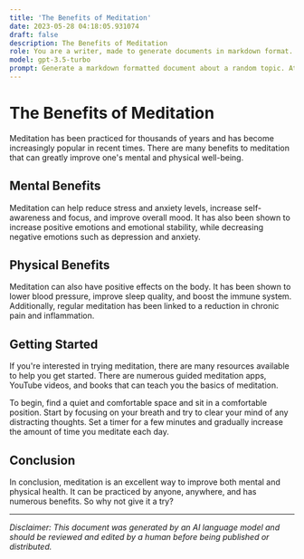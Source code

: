 ```yaml
---
title: 'The Benefits of Meditation'
date: 2023-05-28 04:18:05.931074
draft: false
description: The Benefits of Meditation
role: You are a writer, made to generate documents in markdown format. It is very important that all of the documents you generate are in valid markdown format.
model: gpt-3.5-turbo
prompt: Generate a markdown formatted document about a random topic. At the bottom, include a disclaimer explaining that the document was generated by you. The first line of the document should be the title. Make sure that the entire document is in proper markdown format, using a mix of various tags to make the document visually appealing.
---
```


# The Benefits of Meditation

Meditation has been practiced for thousands of years and has become increasingly popular in recent times. There are many benefits to meditation that can greatly improve one's mental and physical well-being.

## Mental Benefits

Meditation can help reduce stress and anxiety levels, increase self-awareness and focus, and improve overall mood. It has also been shown to increase positive emotions and emotional stability, while decreasing negative emotions such as depression and anxiety.

## Physical Benefits

Meditation can also have positive effects on the body. It has been shown to lower blood pressure, improve sleep quality, and boost the immune system. Additionally, regular meditation has been linked to a reduction in chronic pain and inflammation.

## Getting Started

If you're interested in trying meditation, there are many resources available to help you get started. There are numerous guided meditation apps, YouTube videos, and books that can teach you the basics of meditation.

To begin, find a quiet and comfortable space and sit in a comfortable position. Start by focusing on your breath and try to clear your mind of any distracting thoughts. Set a timer for a few minutes and gradually increase the amount of time you meditate each day.

## Conclusion

In conclusion, meditation is an excellent way to improve both mental and physical health. It can be practiced by anyone, anywhere, and has numerous benefits. So why not give it a try?

---

*Disclaimer: This document was generated by an AI language model and should be reviewed and edited by a human before being published or distributed.*